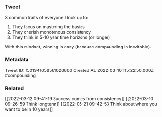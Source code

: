 ### Tweet
3 common traits of everyone I look up to:

1. They focus on mastering the basics
2. They cherish monotonous consistency
3. They think in 5-10 year time horizons (or longer)

With this mindset, winning is easy (because compounding is inevitable).

### Metadata
Tweet ID: 1501941658581028866
Created At: 2022-03-10T15:22:50.000Z
#compounding

### Related
[[2022-03-12 09-41-19 Success comes from consistency]]
[[2022-03-10 09-26-59 Think longterm]]
[[2022-05-21 09-42-53 Think about where you want to be in 10 years]]

